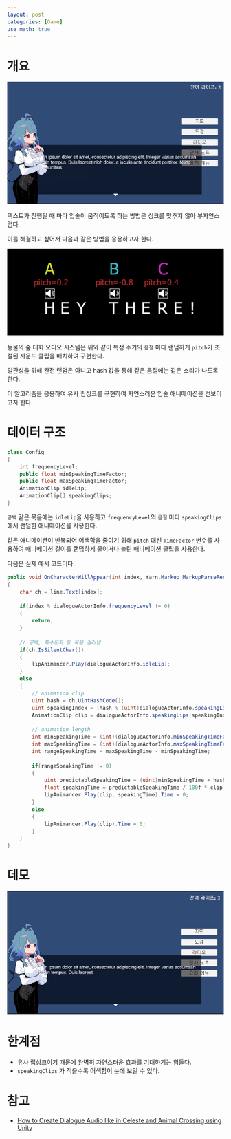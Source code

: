 ```yaml
---
layout: post
categories: [Game]
use_math: true
---
```


# 개요

![](assets/images/lip_sync_prev.gif)

텍스트가 진행될 때 마다 입술이 움직이도록 하는 방법은 싱크를 맞추지 않아 부자연스럽다.

이를 해결하고 싶어서 다음과 같은 방법을 응용하고자 한다.

![](assets/images/dialogue_system_1.png)

동물의 숲 대화 오디오 시스템은 위와 같이 특정 주기의 `음절` 마다 랜덤하게 `pitch`가 조절된 사운드 클립을 배치하여 구현한다.

일관성을 위해 완전 랜덤은 아니고 hash 값을 통해 같은 음절에는 같은 소리가 나도록 한다.

이 알고리즘을 응용하여 유사 립싱크를 구현하여 자연스러운 입술 애니메이션을 선보이고자 한다.

# 데이터 구조

```cs
class Config
{
    int frequencyLevel;
    public float minSpeakingTimeFactor;
    public float maxSpeakingTimeFactor;
    AnimationClip idleLip;
    AnimationClip[] speakingClips;
}
```

`공백` 같은 묵음에는 `idleLip`을 사용하고 `frequencyLevel`의 `음절` 마다 `speakingClips`에서 랜덤한 애니메이션을 사용한다.

같은 애니메이션이 반복되어 어색함을 줄이기 위해 `pitch` 대신 `TimeFactor` 변수를 사용하여 애니메이션 길이를 랜덤하게 줄이거나 늘린 애니메이션 클립을 사용한다.

다음은 실제 예시 코드이다.

```cs
public void OnCharacterWillAppear(int index, Yarn.Markup.MarkupParseResult line)
{
    char ch = line.Text[index];

    if(index % dialogueActorInfo.frequencyLevel != 0)
    {
        return;
    }

    // 공백, 특수문자 등 묵음 걸러냄
    if(ch.IsSilentChar())
    {
        lipAnimancer.Play(dialogueActorInfo.idleLip);
    }
    else
    {
        // animation clip
        uint hash = ch.UintHashCode();
        uint speakingIndex = (hash % (uint)dialogueActorInfo.speakingLips.Length);
        AnimationClip clip = dialogueActorInfo.speakingLips[speakingIndex];

        // animation length
        int minSpeakingTime = (int)(dialogueActorInfo.minSpeakingTimeFactor * 100);
        int maxSpeakingTime = (int)(dialogueActorInfo.maxSpeakingTimeFactor * 100);
        int rangeSpeakingTime = maxSpeakingTime - minSpeakingTime;

        if(rangeSpeakingTime != 0)
        {
            uint predictableSpeakingTime = (uint)minSpeakingTime + hash % (uint)rangeSpeakingTime;
            float speakingTime = predictableSpeakingTime / 100f * clip.length; 
            lipAnimancer.Play(clip, speakingTime).Time = 0;
        }
        else
        {
            lipAnimancer.Play(clip).Time = 0;
        }
    }            
}
```

# 데모

![](assets/images/lip_sync_after.gif)

# 한계점

- 유사 립싱크이기 때문에 완벽히 자연스러운 효과를 기대하기는 힘들다.
- `speakingClips` 가 적을수록 어색함이 눈에 보일 수 있다.


# 참고
- [How to Create Dialogue Audio like in Celeste and Animal Crossing using Unity](https://www.youtube.com/watch?v=P3FcXHEai_E)